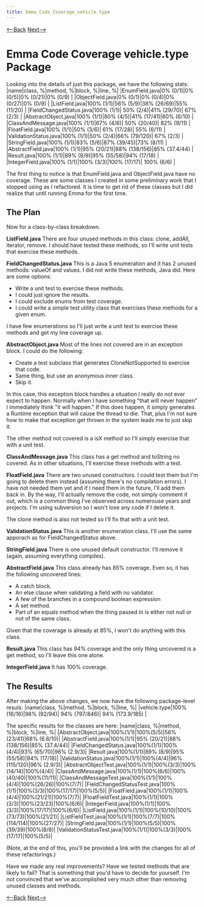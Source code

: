 ```yaml
---
title: Emma_Code_Coverage_vehicle.type
---
```

[<--Back]({{_site.pagesurl}}/Car_Rental_Code_Coverage_with_Emma) [Next-->]({{_site.pagesurl}}/Emma_Code_Coverage_vehicle.configuration)

# Emma Code Coverage vehicle.type Package

Looking into the details of just this package, we have the following stats:
|name|class, %|method, %|block, %|line, %|
|EnumField.java|0%  (0/1)|0% (0/5)|0% (0/21)|0% (0/9) |
|ObjectField.java|0% (0/1)|0% (0/4)|0% (0/27)|0% (0/9) |
|ListField.java|100% (1/1)|56% (5/9)|38% (26/69)|55% (11/20) |
|FieldChangedStatus.java|100% (1/1)| 50% (2/4)|41% (29/70)| 67% (2/3) |
|AbstractObject.java|100% (1/1)|80% (4/5)|41% (17/41)|60% (6/10) |
|ClassAndMessage.java|100% (1/1)|67% (4/6)| 50% (20/40)| 82% (9/11) |
|FloatField.java|100% (1/1)|50% (3/6)| 61% (17/28)| 55% (6/11) |
|ValidationStatus.java|100% (1/1)|50% (2/4)|66% (79/120)| 67% (2/3) |
|StringField.java|100% (1/1)|83% (5/6)|87% (39/45)|73% (8/11) |
|AbstractField.java|100% (1/1)|95% (20/21)|88% (138/156)|85% (37.4/44) |
|Result.java|100% (1/1)|89% (8/9)|95% (55/58)|94% (17/18) |
|IntegerField.java|100% (1/1)|100% (3/3)|100% (17/17)| 100% (6/6) |

The first thing to notice is that EnumField.java and ObjectField.java have no coverage. These are some classes I created in some preliminary work that I stopped using as I refactored. It is time to get rid of these classes but I did realize that until running Emma for the first time.

## The Plan
Now for a class-by-class breakdown.

**ListField.java**
There are four unused methods in this class: clone, addAll, iterator, remove. I should have tested these methods, so I'll write unit tests that exercise these methods.

**FieldChangedStatus.java**
This is a Java 5 enumeration and it has 2 unused methods: valueOf and values. I did not write these methods, Java did. Here are some options:
* Write a unit test to exercise these methods.
* I could just ignore the results.
* I could exclude enums from test coverage.
* I could write a simple test utility class that exercises these methods for a given enum.

I have few enumerations so I'll just write a unit test to exercise these methods and get my line coverage up.

**AbstractObject.java**
Most of the lines not covered are in an exception block. I could do the following:
* Create a test subclass that generates CloneNotSupported to exercise that code.
* Same thing, but use an anonymous inner class.
* Skip it.

In this case, this exception block handles a situation I really do not ever expect to happen. Normally when I have something "that will never happen" I immediately think "it will happen." If this does happen, it simply generates a Runtime exception that will cause the thread to die. That, plus I'm not sure how to make that exception get thrown in the system leads me to just skip it.

The other method not covered is a isX method so I'll simply exercise that with a unit test.

**ClassAndMessage.java**
This class has a get method and toString no covered. As in other situations, I'll exercise these methods with a test.

**FloatField.java**
There are two unused constructors. I could test them but I'm going to delete them instead (assuming there's no compilation errors). I have not needed them yet and if I need them in the future, I'll add them back in. By the way, I'll actually remove the code, not simply comment it out, which is a common thing I've observed across numerouse years and projects. I'm using subversion so I won't lose any code if I delete it.

The clone method is also not tested so I'll fix that with a unit test.

**ValidationStatus.java**
This is another enumeration class. I'll use the same apporach as for FieldChangedStatus above.

**StringField.java**
There is one unused default constructor. I'll remove it (again, assuming everything compiles).

**AbstractField.java**
This class already has 85% coverage. Even so, it has the following uncovered lines:
* A catch block.
* An else clause when validating a field with no validator.
* A few of the branches in a compound boolean expression
* A set method.
* Part of an equals method when the thing passed in is either not null or not of the same class.

Given that the coverage is already at 85%, I won't do anything with this class.

**Result.java**
This class has 94% coverage and the only thing uncovered is a get method, so I'll leave this one alone.

**IntegerField.java**
It has 100% coverage.

## The Results
After making the above changes, we now have the following package-level resuls:
|name|class, %|method, %|block, %|line, %|
|vehicle.type|100% (16/16)|98% (92/94)| 94% (797/846)| 94% (173.9/185) |

The specific results for the classes are here:
|name|class, %|method, %|block, %|line, %|
|AbstractObject.java|100%(1/1)|100%(5/5)|56% (23/41)|68% (6.8/10)|
|AbstractField.java|100%(1/1)|95% (20/21)|88% (138/156)|85% (37.4/44)|
|FieldChangedStatus.java|100%(1/1)|100%(4/4)|93% (65/70)|96% (2.9/3)|
|Result.java|100%(1/1)|89% (8/9)|95% (55/58)|94% (17/18)|
|ValidationStatus.java|100%(1/1)|100%(4/4)|96% (115/120)|96% (2.9/3)|
|AbstractObjectTest.java|100%(1/1)|100%(3/3)|100%(14/14)|100%(4/4)|
|ClassAndMessage.java|100%(1/1)|100%(6/6)|100%(40/40)|100%(11/11)|
|ClassAndMessageTest.java|100%(1/1)|100%(4/4)|100%(26/26)|100%(7/7)|
|FieldChangedStatusTest.java|100%(1/1)|100%(3/3)|100%(17/17)|100%(5/5)|
|FloatField.java|100%(1/1)|100%(4/4)|100%(21/21)|100%(7/7)|
|FloatFieldTest.java|100%(1/1)|100%(3/3)|100%(23/23)|100%(6/6)|
|IntegerField.java|100%(1/1)|100%(3/3)|100%(17/17)|100%(6/6)|
|ListField.java|100%(1/1)|100%(10/10)|100%(73/73)|100%(21/21)|
|ListFieldTest.java|100%(1/1)|100%(7/7)|100%(114/114)|100%(27/27)|
|StringField.java|100%(1/1)|100%(5/5)|100%(39/39)|100%(8/8)|
|ValidationStatusTest.java|100%(1/1)|100%(3/3)|100%(17/17)|100%(5/5)|

(Note, at the end of this, you'll be provided a link with the changes for all of these refactorings.)

Have we made any real improvements? Have we tested methods that are likely to fail? That is something that you'd have to decide for yourself. I'm not convinced that we've accomplished very much other than removing unused classes and methods.

[<--Back]({{_site.pagesurl}}/Car_Rental_Code_Coverage_with_Emma) [Next-->]({{_site.pagesurl}}/Emma_Code_Coverage_vehicle.configuration)
